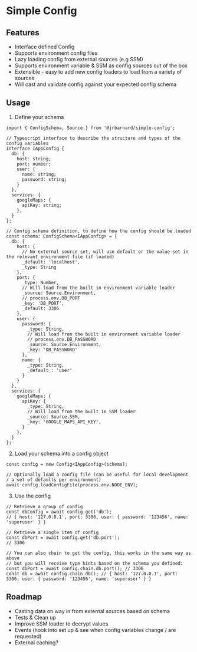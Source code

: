 # Simple Config

## Features

- Interface defined Config
- Supports environment config files
- Lazy loading config from external sources (e.g SSM)
- Supports environment variable & SSM as config sources out of the box
- Extensible - easy to add new config loaders to load from a variety of sources
- Will cast and validate config against your expected config schema

## Usage

1. Define your schema
```
import { ConfigSchema, Source } from '@jrbarnard/simple-config';

// Typescript interface to describe the structure and types of the config variables
interface IAppConfig {
  db: {
    host: string;
    port: number;
    user: {
      name: string;
      password: string;
    }
  },
  services: {
    googleMaps: {
      apiKey: string;
    },
  }
};

// Config schema definition, to define how the config should be loaded
const schema: ConfigSchema<IAppConfig> = {
  db: {
    host: {
      // No external source set, will use default or the value set in the relevant environment file (if loaded)
      _default: 'localhost',
      _type: String
    },
    port: {
      _type: Number,
      // Will load from the built in environment variable loader
      _source: Source.Environment,
      // process.env.DB_PORT
      _key: 'DB_PORT',
      _default: 3306
    },
    user: {
      password: {
        _type: String,
        // Will load from the built in environment variable loader
        // process.env.DB_PASSWORD
        _source: Source.Environment,
        _key: 'DB_PASSWORD'
      },
      name: {
        _type: String,
        _default_: 'user'
      }
    }
  },
  services: {
    googleMaps: {
      apiKey: {
        _type: String,
        // Will load from the built in SSM loader
        _source: Source.SSM,
        _key: 'GOOGLE_MAPS_API_KEY',
      }
    },
  }
};

```
2. Load your schema into a config object
```
const config = new Config<IAppConfig>(schema);

// Optionally load a config file (can be useful for local development / a set of defaults per environment)
await config.loadConfigFile(process.env.NODE_ENV);
```
3. Use the config
```
// Retrieve a group of config
const dbConfig = await config.get('db');
// { host: '127.0.0.1', port: 3306, user: { password: '123456', name: 'superuser' } }

// Retrieve a single item of config
const dbPort = await config.get('db.port');
// 3306

// You can also chain to get the config, this works in the same way as above
// but you will receive type hints based on the schema you defined:
const dbPort = await config.chain.db.port(); // 3306
const db = await config.chain.db(); // { host: '127.0.0.1', port: 3306, user: { password: '123456', name: 'superuser' } }
```

## Roadmap

- Casting data on way in from external sources based on schema
- Tests & Clean up
- Improve SSM loader to decrypt values
- Events (hook into set up & see when config variables change / are requested)
- External caching?